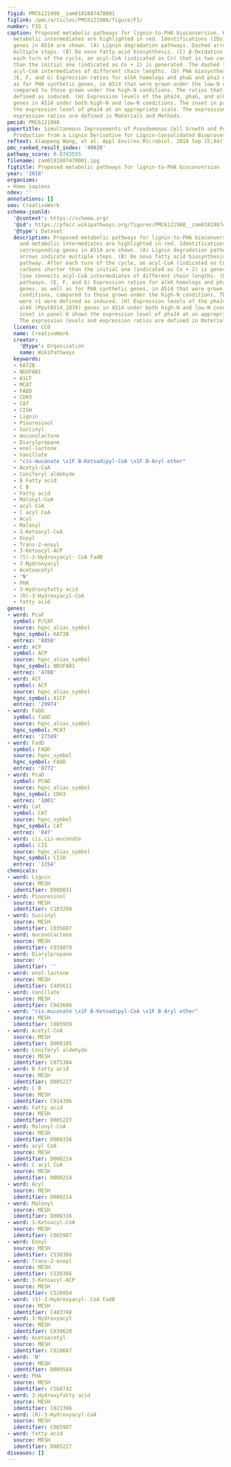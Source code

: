 ```yaml
---
figid: PMC6121988__zam0181887470001
figlink: /pmc/articles/PMC6121988/figure/F1/
number: FIG 1
caption: Proposed metabolic pathways for lignin-to-PHA bioconversion. Key genes and
  metabolic intermediates are highlighted in red. Identifications (IDs) of the corresponding
  genes in A514 are shown. (A) Lignin degradation pathways. Dashed arrows indicate
  multiple steps. (B) De novo fatty acid biosynthesis. (C) β-Oxidation pathway. After
  each turn of the cycle, an acyl-CoA (indicated as Cn) that is two carbons shorter
  than the initial one (indicated as Cn + 2) is generated. The dashed line connects
  acyl-CoA intermediates of different chain lengths. (D) PHA biosynthesis pathways.
  (E, F, and G) Expression ratios for alkK homologs and phaG and phaJ genes, as well
  as for PHA synthetic genes, in A514 that were grown under the low-N conditions,
  compared to those grown under the high-N conditions. The ratios that were >1 were
  defined as induced. (H) Expression levels of the phaJ4, phaG, and alkK (PputA514_1839)
  genes in A514 under both high-N and low-N conditions. The inset in panel H shows
  the expression level of phaJ4 at an appropriate scale. The expression levels and
  expression ratios are defined in Materials and Methods.
pmcid: PMC6121988
papertitle: Simultaneous Improvements of Pseudomonas Cell Growth and Polyhydroxyalkanoate
  Production from a Lignin Derivative for Lignin-Consolidated Bioprocessing.
reftext: Xiaopeng Wang, et al. Appl Environ Microbiol. 2018 Sep 15;84(18):e01469-18.
pmc_ranked_result_index: '49028'
pathway_score: 0.8743555
filename: zam0181887470001.jpg
figtitle: Proposed metabolic pathways for lignin-to-PHA bioconversion
year: '2018'
organisms:
- Homo sapiens
ndex: ''
annotations: []
seo: CreativeWork
schema-jsonld:
  '@context': https://schema.org/
  '@id': https://pfocr.wikipathways.org/figures/PMC6121988__zam0181887470001.html
  '@type': Dataset
  description: Proposed metabolic pathways for lignin-to-PHA bioconversion. Key genes
    and metabolic intermediates are highlighted in red. Identifications (IDs) of the
    corresponding genes in A514 are shown. (A) Lignin degradation pathways. Dashed
    arrows indicate multiple steps. (B) De novo fatty acid biosynthesis. (C) β-Oxidation
    pathway. After each turn of the cycle, an acyl-CoA (indicated as Cn) that is two
    carbons shorter than the initial one (indicated as Cn + 2) is generated. The dashed
    line connects acyl-CoA intermediates of different chain lengths. (D) PHA biosynthesis
    pathways. (E, F, and G) Expression ratios for alkK homologs and phaG and phaJ
    genes, as well as for PHA synthetic genes, in A514 that were grown under the low-N
    conditions, compared to those grown under the high-N conditions. The ratios that
    were >1 were defined as induced. (H) Expression levels of the phaJ4, phaG, and
    alkK (PputA514_1839) genes in A514 under both high-N and low-N conditions. The
    inset in panel H shows the expression level of phaJ4 at an appropriate scale.
    The expression levels and expression ratios are defined in Materials and Methods.
  license: CC0
  name: CreativeWork
  creator:
    '@type': Organization
    name: WikiPathways
  keywords:
  - KAT2B
  - NDUFAB1
  - A1CF
  - MCAT
  - FADD
  - CDH3
  - CAT
  - CISH
  - Lignin
  - Pinoresinol
  - Succinyl
  - muconolactone
  - Diarylpropane
  - enol-lactone
  - Vanillate
  - "cis-muconate \x1F B-Ketoadipyl-CoA \x1F B-Aryl ether"
  - Acetyl-CoA
  - Coniferyl aldehyde
  - B Fatty acid
  - C B
  - Fatty acid
  - Malonyl-CoA
  - acyl CoA
  - C acyl CoA
  - Acyl
  - Malonyl
  - 3-Ketoacyl-CoA
  - Enoyl
  - Trans-2-enoyl
  - 3-Ketoacyl-ACP
  - (S)-3-Hydroxyacyl- CoA FadB
  - 3-Nydroxyacyl
  - Acetoacetyl
  - 'N'
  - PHA
  - 3-Hydroxyfatty acid
  - (R)-3-Hydroxyacyl-CoA
  - fatty acid
genes:
- word: PcaF
  symbol: P/CAF
  source: hgnc_alias_symbol
  hgnc_symbol: KAT2B
  entrez: '8850'
- word: ACP
  symbol: ACP
  source: hgnc_alias_symbol
  hgnc_symbol: NDUFAB1
  entrez: '4706'
- word: ACF
  symbol: ACF
  source: hgnc_alias_symbol
  hgnc_symbol: A1CF
  entrez: '29974'
- word: FabD
  symbol: fabD
  source: hgnc_alias_symbol
  hgnc_symbol: MCAT
  entrez: '27349'
- word: FadD
  symbol: FADD
  source: hgnc_symbol
  hgnc_symbol: FADD
  entrez: '8772'
- word: PcaD
  symbol: PCAD
  source: hgnc_alias_symbol
  hgnc_symbol: CDH3
  entrez: '1001'
- word: Cat
  symbol: CAT
  source: hgnc_symbol
  hgnc_symbol: CAT
  entrez: '847'
- word: cis,cis-muconate
  symbol: CIS
  source: hgnc_alias_symbol
  hgnc_symbol: CISH
  entrez: '1154'
chemicals:
- word: Lignin
  source: MESH
  identifier: D008031
- word: Pinoresinol
  source: MESH
  identifier: C103298
- word: Succinyl
  source: MESH
  identifier: C035687
- word: muconolactone
  source: MESH
  identifier: C039879
- word: Diarylpropane
  source: ''
  identifier: ''
- word: enol-lactone
  source: MESH
  identifier: C405611
- word: Vanillate
  source: MESH
  identifier: C043606
- word: "cis-muconate \x1F B-Ketoadipyl-CoA \x1F B-Aryl ether"
  source: MESH
  identifier: C005939
- word: Acetyl-CoA
  source: MESH
  identifier: D000105
- word: Coniferyl aldehyde
  source: MESH
  identifier: C075384
- word: B Fatty acid
  source: MESH
  identifier: D005227
- word: C B
  source: MESH
  identifier: C014396
- word: Fatty acid
  source: MESH
  identifier: D005227
- word: Malonyl-CoA
  source: MESH
  identifier: D008316
- word: acyl CoA
  source: MESH
  identifier: D000214
- word: C acyl CoA
  source: MESH
  identifier: D000214
- word: Acyl
  source: MESH
  identifier: D000214
- word: Malonyl
  source: MESH
  identifier: D008316
- word: 3-Ketoacyl-CoA
  source: MESH
  identifier: C065987
- word: Enoyl
  source: MESH
  identifier: C530366
- word: Trans-2-enoyl
  source: MESH
  identifier: C530366
- word: 3-Ketoacyl-ACP
  source: MESH
  identifier: C526054
- word: (S)-3-Hydroxyacyl- CoA FadB
  source: MESH
  identifier: C483748
- word: 3-Nydroxyacyl
  source: MESH
  identifier: C039620
- word: Acetoacetyl
  source: MESH
  identifier: C010667
- word: 'N'
  source: MESH
  identifier: D009584
- word: PHA
  source: MESH
  identifier: C568742
- word: 3-Hydroxyfatty acid
  source: MESH
  identifier: C021396
- word: (R)-3-Hydroxyacyl-CoA
  source: MESH
  identifier: C065987
- word: fatty acid
  source: MESH
  identifier: D005227
diseases: []
---
```

